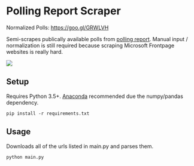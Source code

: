 # Polling Report Scraper

Normalized Polls: https://goo.gl/GRWLVH

Semi-scrapes publically available polls from [polling report](http://www.pollingreport.com/). Manual input / normalization is still required because scraping Microsoft Frontpage websites is really hard.

![](http://i.imgur.com/xrrIZfZ.png)

## Setup

Requires Python 3.5+. [Anaconda](https://www.continuum.io/downloads) recommended due the numpy/pandas dependency.

```
pip install -r requirements.txt
```

## Usage

Downloads all of the urls listed in main.py and parses them.

```
python main.py
```
